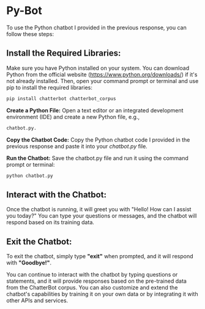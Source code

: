 # Py-Bot

To use the Python chatbot I provided in the previous response, you can follow these steps:

## Install the Required Libraries:
Make sure you have Python installed on your system. You can download Python from the official website (https://www.python.org/downloads/) if it's not already installed. Then, open your command prompt or terminal and use pip to install the required libraries:

```bash
pip install chatterbot chatterbot_corpus
```

**Create a Python File:**
Open a text editor or an integrated development environment (IDE) and create a new Python file, e.g., 
```bash
chatbot.py.
```
**Copy the Chatbot Code:**
Copy the Python chatbot code I provided in the previous response and paste it into your *chatbot.py* file.

**Run the Chatbot:**
Save the chatbot.py file and run it using the command prompt or terminal:

```bash
python chatbot.py
```

## Interact with the Chatbot:
Once the chatbot is running, it will greet you with "Hello! How can I assist you today?" You can type your questions or messages, and the chatbot will respond based on its training data.

## Exit the Chatbot:
To exit the chatbot, simply type **"exit"** when prompted, and it will respond with **"Goodbye!"**.

You can continue to interact with the chatbot by typing questions or statements, and it will provide responses based on the pre-trained data from the ChatterBot corpus. You can also customize and extend the chatbot's capabilities by training it on your own data or by integrating it with other APIs and services.




